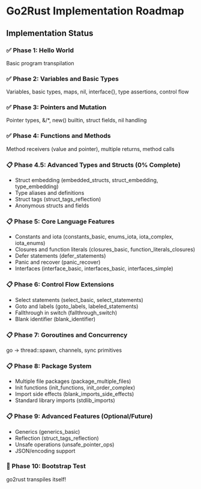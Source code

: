 # Go2Rust Implementation Roadmap

## Implementation Status

### ✅ Phase 1: Hello World

Basic program transpilation

### ✅ Phase 2: Variables and Basic Types

Variables, basic types, maps, nil, interface{}, type assertions, control flow

### ✅ Phase 3: Pointers and Mutation

Pointer types, &/*, new() builtin, struct fields, nil handling

### ✅ Phase 4: Functions and Methods

Method receivers (value and pointer), multiple returns, method calls

### 📋 Phase 4.5: Advanced Types and Structs (0% Complete)

- Struct embedding (embedded_structs, struct_embedding, type_embedding)
- Type aliases and definitions
- Struct tags (struct_tags_reflection)
- Anonymous structs and fields

### 📋 Phase 5: Core Language Features

- Constants and iota (constants_basic, enums_iota, iota_complex, iota_enums)
- Closures and function literals (closures_basic, function_literals_closures)
- Defer statements (defer_statements)
- Panic and recover (panic_recover)
- Interfaces (interface_basic, interfaces_basic, interfaces_simple)

### 📋 Phase 6: Control Flow Extensions

- Select statements (select_basic, select_statements)
- Goto and labels (goto_labels, labeled_statements)
- Fallthrough in switch (fallthrough_switch)
- Blank identifier (blank_identifier)

### 📋 Phase 7: Goroutines and Concurrency

go → thread::spawn, channels, sync primitives

### 📋 Phase 8: Package System

- Multiple file packages (package_multiple_files)
- Init functions (init_functions, init_order_complex)
- Import side effects (blank_imports_side_effects)
- Standard library imports (stdlib_imports)

### 📋 Phase 9: Advanced Features (Optional/Future)

- Generics (generics_basic)
- Reflection (struct_tags_reflection)
- Unsafe operations (unsafe_pointer_ops)
- JSON/encoding support

### 🚀 Phase 10: Bootstrap Test

go2rust transpiles itself!
